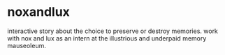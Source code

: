 # noxandlux
interactive story about the choice to preserve or destroy memories. work with nox and lux as an intern at the illustrious and underpaid memory mauseoleum.
